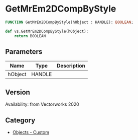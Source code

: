 # GetMrEm2DCompByStyle

```pascal
FUNCTION GetMrEm2DCompByStyle(hObject : HANDLE): BOOLEAN;
```

```python
def vs.GetMrEm2DCompByStyle(hObject):
    return BOOLEAN
```

## Parameters
|Name|Type|Description|
|---|---|---|
|hObject|HANDLE|   |

## Version
Availability: from Vectorworks 2020

## Category
* [Objects - Custom](../Categories/Objects%20-%20Custom.md)

